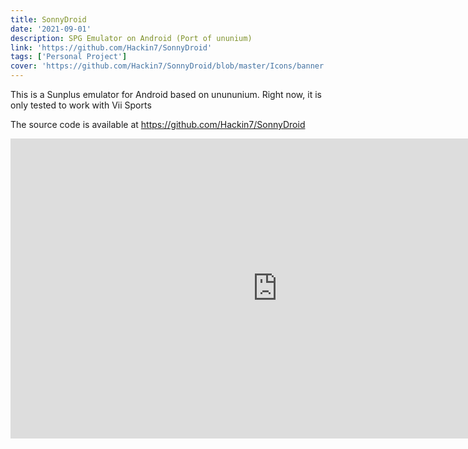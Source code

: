 ```yaml
---
title: SonnyDroid
date: '2021-09-01'
description: SPG Emulator on Android (Port of ununium)
link: 'https://github.com/Hackin7/SonnyDroid'
tags: ['Personal Project']
cover: 'https://github.com/Hackin7/SonnyDroid/blob/master/Icons/banner.png?raw=true'
---
```


This is a Sunplus emulator for Android based on unununium.
Right now, it is only tested to work with Vii Sports

The source code is available at https://github.com/Hackin7/SonnyDroid

<iframe width="853" height="480" src="https://www.youtube.com/embed/yGX4n0eVDD0" title="SonnyDroid Vii Demo" frameborder="0" allow="accelerometer; autoplay; clipboard-write; encrypted-media; gyroscope; picture-in-picture; web-share" allowfullscreen></iframe>

